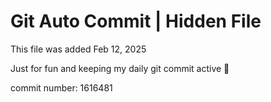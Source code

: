 # Git Auto Commit | Hidden File

This file was added Feb 12, 2025

Just for fun and keeping my daily git commit active 🤪

commit number: 1616481
